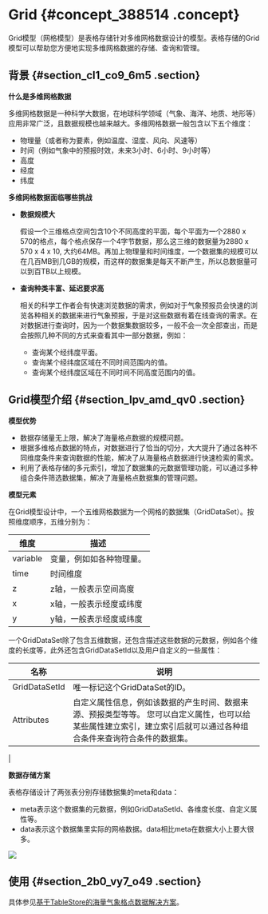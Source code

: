 # Grid {#concept_388514 .concept}

Grid模型（网格模型）是表格存储针对多维网格数据设计的模型。表格存储的Grid模型可以帮助您方便地实现多维网格数据的存储、查询和管理。

## 背景 {#section_cl1_co9_6m5 .section}

 **什么是多维网格数据** 

多维网格数据是一种科学大数据，在地球科学领域（气象、海洋、地质、地形等）应用非常广泛，且数据规模也越来越大。多维网格数据一般包含以下五个维度：

-   物理量（或者称为要素，例如温度、湿度、风向、风速等）
-   时间（例如气象中的预报时效，未来3小时、6小时、9小时等）
-   高度
-   经度
-   纬度

 **多维网格数据面临哪些挑战** 

-   **数据规模大** 

    假设一个三维格点空间包含10个不同高度的平面，每个平面为一个2880 x 570的格点，每个格点保存一个4字节数据，那么这三维的数据量为2880 x 570 x 4 x 10, 大约64MB。再加上物理量和时间维度，一个数据集的规模可以在几百MB到几GB的规模，而这样的数据集是每天不断产生，所以总数据量可以到百TB以上规模。

-   **查询种类丰富、延迟要求高** 

    相关的科学工作者会有快速浏览数据的需求，例如对于气象预报员会快速的浏览各种相关的数据来进行气象预报，于是对这些数据有着在线查询的需求。在对数据进行查询时，因为一个数据集数据较多，一般不会一次全部查出，而是会按照几种不同的方式来查看其中一部分数据，例如：

    -   查询某个经纬度平面。
    -   查询某个经纬度区域在不同时间范围内的值。
    -   查询某个经纬度区域在不同时间不同高度范围内的值。

## Grid模型介绍 {#section_lpv_amd_qv0 .section}

 **模型优势** 

-   数据存储量无上限，解决了海量格点数据的规模问题。
-   根据多维格点数据的特点，对数据进行了恰当的切分，大大提升了通过各种不同维度条件来查询数据的性能，解决了从海量格点数据进行快速检索的需求。
-   利用了表格存储的多元索引，增加了数据集的元数据管理功能，可以通过多种组合条件筛选数据集，解决了海量格点数据集的管理问题。

 **模型元素** 

在Grid模型设计中，一个五维网格数据为一个网格的数据集（GridDataSet）。按照维度顺序，五维分别为：

|维度|描述|
|--|--|
|variable|变量，例如如各种物理量。|
|time|时间维度|
|z|z轴，一般表示空间高度|
|x|x轴，一般表示经度或纬度|
|y|y轴，一般表示经度或纬度|

一个GridDataSet除了包含五维数据，还包含描述这些数据的元数据，例如各个维度的长度等，此外还包含GridDataSetId以及用户自定义的一些属性：

|名称|说明|
|--|--|
|GridDataSetId|唯一标记这个GridDataSet的ID。|
|Attributes|自定义属性信息，例如该数据的产生时间、数据来源、预报类型等等。 您可以自定义属性，也可以给某些属性建立索引，建立索引后就可以通过各种组合条件来查询符合条件的数据集。

 |

 **数据存储方案** 

表格存储设计了两张表分别存储数据集的meta和data：

-   meta表示这个数据集的元数据，例如GridDataSetId、各维度长度、自定义属性等。
-   data表示这个数据集里实际的网格数据。data相比meta在数据大小上要大很多。

![](http://static-aliyun-doc.oss-cn-hangzhou.aliyuncs.com/assets/img/314830/155912051648133_zh-CN.png)

## 使用 {#section_2b0_vy7_o49 .section}

具体参见[基于TableStore的海量气象格点数据解决方案](https://yq.aliyun.com/articles/698313)。

